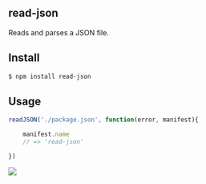 ## read-json

Reads and parses a JSON file.

## Install

```bash
$ npm install read-json
```

## Usage

```js
readJSON('./package.json', function(error, manifest){

    manifest.name
    // => 'read-json'

})
```

![](https://dl.dropbox.com/s/9q2p5mrqnajys22/npmel.jpg)
